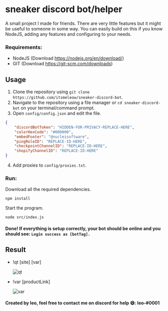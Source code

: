 # sneaker discord bot/helper
 A small project I made for friends. There are very little features but it might be useful to someone in some way. You can easily build on this if you know NodeJS, adding any features and configuring to your needs.

### Requirements:
- NodeJS (Download https://nodejs.org/en/download/)
- GIT (Download https://git-scm.com/downloads)

## Usage 
1. Clone the repository using `git clone https://github.com/itsmeleow/sneaker-discord-bot`.
2. Navigate to the repository using a file manager or `cd sneaker-discord-bot` on your terminal/command prompt.
3. Open `config/config.json` and edit the file.
```json
{  
    "discordBotToken": "HIDDEN-FOR-PRIVACY-REPLACE-HERE",
    "colorHexCode": "#000000",
    "embedFooter": "@nucleisoftware",
    "pingRoleID": "REPLACE-ID-HERE",
    "checkpointChannelID": "REPLACE-ID-HERE", 
    "shopifyChannelID": "REPLACE-ID-HERE"
}
```
4. Add proxies to `config/proxies.txt`.
### Run: 
Download all the required dependencies.
```
npm install
```
Start the program.
```
node src/index.js
```
#### Done! If everything is setup correctly, your bot should be online and you should see: `Login success as [botTag].`

## Result
- !qt [site] [var]

    ![qt](https://i.imgur.com/BHGCpnQ.png)
- !var [productLink]

    ![var](https://i.imgur.com/vahIu1n.png)

#### Created by leo, feel free to contact me on discord for help 😄: leo-#0001